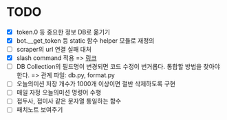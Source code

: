 # TODO

- [x] token.0 등 중요한 정보 DB로 옮기기
- [x] bot.__get_token 등 static 함수 helper 모듈로 재정의
- [ ] scraper의 url 연결 실패 대처
- [x] slash command 적용 => [링크](https://discord-py-slash-command.readthedocs.io/en/latest/quickstart.html)
- [ ] DB Collection의 필드명이 변경되면 코드 수정이 번거롭다. 통합할 방법을 찾아야 한다.
        => 관계 파일: db.py, format.py
- [ ] 오늘의미션 저장 개수가 1000개 이상이면 절반 삭제하도록 구현
- [ ] 매일 자정 오늘의미션 명령어 수행
- [ ] 접두사, 접미사 같은 문자열 통일하는 함수
- [ ] 패치노트 보여주기